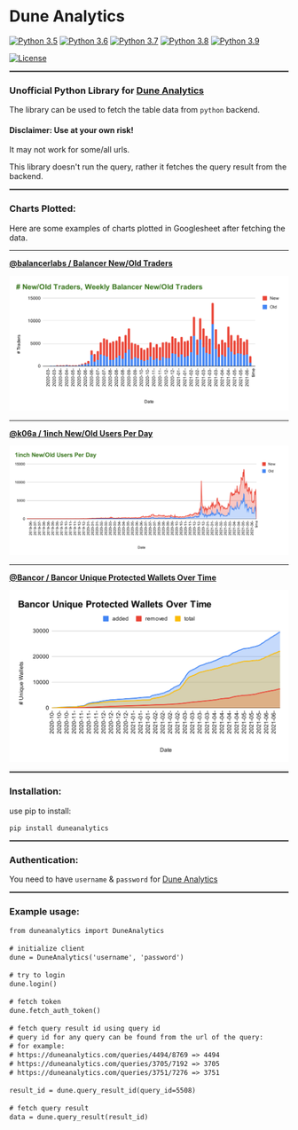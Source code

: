 # Dune Analytics

[![Python 3.5](https://img.shields.io/badge/python-3.5-blue.svg)](https://www.python.org/downloads/release/python-350/)
[![Python 3.6](https://img.shields.io/badge/python-3.6-blue.svg)](https://www.python.org/downloads/release/python-360/)
[![Python 3.7](https://img.shields.io/badge/python-3.7-blue.svg)](https://www.python.org/downloads/release/python-370/)
[![Python 3.8](https://img.shields.io/badge/python-3.8-blue.svg)](https://www.python.org/downloads/release/python-380/)
[![Python 3.9](https://img.shields.io/badge/python-3.9-blue.svg)](https://www.python.org/downloads/release/python-390/)

[![License](https://img.shields.io/badge/License-Apache%202.0-blue.svg)](https://opensource.org/licenses/Apache-2.0)

<hr style="border:0.5px solid gray"> </hr>

### Unofficial Python Library for [Dune Analytics](https://duneanalytics.com/)

The library can be used to fetch the table data from `python` backend.

#### Disclaimer: Use at your own risk! 
It may not work for some/all urls.

This library doesn't run the query, rather it fetches the query result from the backend.

<hr style="border:0.5px solid gray"> </hr>

### Charts Plotted:
Here are some examples of charts plotted in Googlesheet after fetching the data.

-----

[**@balancerlabs / Balancer New/Old Traders**](https://duneanalytics.com/queries/31203/62900)

![Balancer](sample/balancer.svg)

-----

[**@k06a / 1inch New/Old Users Per Day**](https://duneanalytics.com/queries/1193/2032)

![1inch](sample/1inch.svg)

-----

[**@Bancor / Bancor Unique Protected Wallets Over Time**](https://duneanalytics.com/queries/12948/25894)

![Bancor](sample/bancor.svg)

<hr style="border:0.5px solid gray"> </hr>

### Installation:

use pip to install:

``` 
pip install duneanalytics
```

<hr style="border:0.5px solid gray"> </hr>

### Authentication:

You need to have `username` & `password` for [Dune Analytics](https://duneanalytics.com/)

<hr style="border:0.5px solid gray"> </hr>

### Example usage:

```
from duneanalytics import DuneAnalytics

# initialize client
dune = DuneAnalytics('username', 'password')

# try to login
dune.login()

# fetch token
dune.fetch_auth_token()

# fetch query result id using query id
# query id for any query can be found from the url of the query:
# for example: 
# https://duneanalytics.com/queries/4494/8769 => 4494
# https://duneanalytics.com/queries/3705/7192 => 3705
# https://duneanalytics.com/queries/3751/7276 => 3751

result_id = dune.query_result_id(query_id=5508)

# fetch query result
data = dune.query_result(result_id)
```
